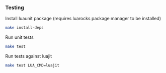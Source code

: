 ### Testing

Install luaunit package (requires luarocks package manager to be installed)

```bash
make install-deps
```

Run unit tests

```bash
make test
```

Run tests against luajit

```bash
make test LUA_CMD=luajit
```

